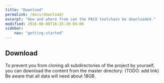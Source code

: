 ```yaml
---
title: "Download"
permalink: /docs/download/
excerpt: "How and where from can the PACO toolchain be downloaded."
modified: 2016-08-08T16:25:30-04:00
sidebar:
    nav: "getting-started"
---
```


## Download
To prevent you from cloning all subdirectories of the project by yourself, you can download the content from the master directory: (TODO: add link)
Be aware that all data will need about 18GB. 
